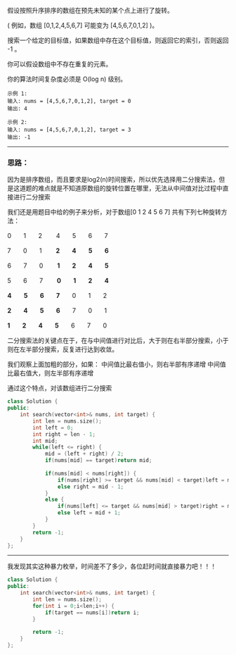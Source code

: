 假设按照升序排序的数组在预先未知的某个点上进行了旋转。

( 例如，数组 [0,1,2,4,5,6,7] 可能变为 [4,5,6,7,0,1,2] )。

搜索一个给定的目标值，如果数组中存在这个目标值，则返回它的索引，否则返回 -1 。

你可以假设数组中不存在重复的元素。

你的算法时间复杂度必须是 O(log n) 级别。

```
示例 1:
输入: nums = [4,5,6,7,0,1,2], target = 0
输出: 4
```

```
示例 2:
输入: nums = [4,5,6,7,0,1,2], target = 3
输出: -1
```


----------------------
### 思路：
因为是排序数组，而且要求是log2(n)时间搜索，所以优先选择用二分搜索法，但是这道题的难点就是不知道原数组的旋转位置在哪里，无法从中间值对比过程中直接进行二分搜索

我们还是用题目中给的例子来分析，对于数组[0 1 2 4 5 6 7] 共有下列七种旋转方法：

0　　1　　2　　 4　　5　　6　　7

7　　0　　1　　 **2　　4　　5　　6**

6　　7　　0　　 **1　　2　　4　　5**

5　　6　　7　　 **0　　1　　2　　4**

**4　　5　　6　　7**　　0　　1　　2

**2　　4　　5　　6**　　7　　0　　1

**1　　2　　4　　5**　　6　　7　　0

二分搜索法的关键点在于，在与中间值进行对比后，大于则在右半部分搜索，小于则在左半部分搜索，反复进行达到收敛。

我们观察上面加粗的部分，如果：
中间值比最右值小，则右半部有序递增
中间值比最右值大，则左半部有序递增

通过这个特点，对该数组进行二分搜索

```C++
class Solution {
public:
    int search(vector<int>& nums, int target) {
        int len = nums.size();
        int left = 0;
        int right = len - 1;
        int mid;
        while(left <= right) {
            mid = (left + right) / 2;
            if(nums[mid] == target)return mid;
            
            if(nums[mid] < nums[right]) {
                if(nums[right] >= target && nums[mid] < target)left = mid + 1;
                else right = mid - 1;
            }
            else {
                if(nums[left] <= target && nums[mid] > target)right = mid - 1;
                else left = mid + 1;
            }
        }
        return -1;    
    }
};

```
-------------------------
我发现其实这种暴力枚举，时间差不了多少，各位赶时间就直接暴力吧！！！

```C++
class Solution {
public:
    int search(vector<int>& nums, int target) {
        int len = nums.size();
        for(int i = 0;i<len;i++) {
            if(target == nums[i])return i;
        }
        
        return -1;
    }
};
```